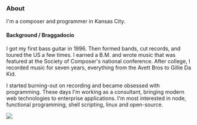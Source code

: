 <link href="../stylesheets/md.css" rel="stylesheet" />

### About

I'm a composer and programmer in Kansas City.

#### Background / Braggadocio

I got my first bass guitar in 1996. Then formed bands, cut records, and toured 
the US a few times. I earned a B.M. and wrote music that was featured at the 
Society of Composer's national conference. After college, I recorded music for 
seven years, everything from the Avett Bros to Gillie Da Kid.

I started burning-out on recording and became obsessed with programming. These 
days I'm working as a consultant, bringing modern web technologies to 
enterprise applications. I'm most interested in node, functional programming, 
shell scripting, linux and open-source.

![](../images/joefresco.jpg)

